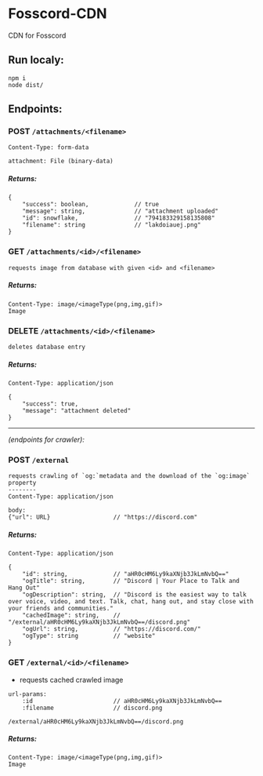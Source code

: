# Fosscord-CDN

CDN for Fosscord

## Run localy:

```
npm i
node dist/
```

## Endpoints:

### POST `/attachments/<filename>`

```
Content-Type: form-data

attachment: File (binary-data)
```

##### Returns:

```
{
    "success": boolean,             // true
    "message": string,              // "attachment uploaded"
    "id": snowflake,                // "794183329158135808"
    "filename": string              // "lakdoiauej.png"
}
```

### GET `/attachments/<id>/<filename>`

```
requests image from database with given <id> and <filename>
```

##### Returns:

```
Content-Type: image/<imageType(png,img,gif)>
Image
```

### DELETE `/attachments/<id>/<filename>`

```
deletes database entry
```

##### Returns:

```
Content-Type: application/json

{
    "success": true,
    "message": "attachment deleted"
}
```

<hr>

_(endpoints for crawler):_

### POST `/external`

```
requests crawling of `og:`metadata and the download of the `og:image` property
--------
Content-Type: application/json

body:
{"url": URL}                  // "https://discord.com"
```

##### Returns:

```
Content-Type: application/json

{
    "id": string,             // "aHR0cHM6Ly9kaXNjb3JkLmNvbQ=="
    "ogTitle": string,        // "Discord | Your Place to Talk and Hang Out"
    "ogDescription": string,  // "Discord is the easiest way to talk over voice, video, and text. Talk, chat, hang out, and stay close with your friends and communities."
    "cachedImage": string,    // "/external/aHR0cHM6Ly9kaXNjb3JkLmNvbQ==/discord.png"
    "ogUrl": string,          // "https://discord.com/"
    "ogType": string          // "website"
}
```

### GET `/external/<id>/<filename>`

-   requests cached crawled image

```
url-params:
    :id                       // aHR0cHM6Ly9kaXNjb3JkLmNvbQ==
    :filename                 // discord.png
```

```
/external/aHR0cHM6Ly9kaXNjb3JkLmNvbQ==/discord.png
```

##### Returns:

```
Content-Type: image/<imageType(png,img,gif)>
Image
```

